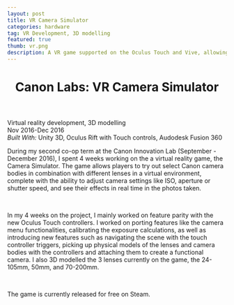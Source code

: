 ```yaml
---
layout: post
title: VR Camera Simulator
categories: hardware
tag: VR Development, 3D modelling
featured: true
thumb: vr.png
description: A VR game supported on the Oculus Touch and Vive, allowing users to interact and use virtual Canon cameras and lenses.
---
```


<div class="description">
    <header class="post-header">
    <h1 class="post-title" itemprop="name headline">Canon Labs: VR Camera Simulator</h1>
  </header>
    <div class="details">
        Virtual reality development, 3D modelling 
        <br>
        Nov 2016-Dec 2016
        <br>
        <i>Built With:</i> Unity 3D, Oculus Rift with Touch controls, Audodesk Fusion 360 
        <br>
    </div>
<p>During my second co-op term at the Canon Innovation Lab (September - December 2016), I spent 4 weeks working on the a virtual reality game, the Camera Simulator. The game allows players to try out select Canon camera bodies in combination with different lenses in a virtual environment, complete with the ability to adjust camera settings like ISO, aperture or shutter speed, and see their effects in real time in the photos taken. </p>
<br>
<p>In my 4 weeks on the project, I mainly worked on feature parity with the new Oculus Touch controllers. I worked on porting features like the camera menu functionalities, calibrating the exposure calculations, as well as introducing new features such as navigating the scene with the touch controller triggers, picking up physical models of the lenses and camera bodies with the controllers and attaching them to create a functional camera. I also 3D modelled the 3 lenses currently on the game, the 24-105mm, 50mm, and 70-200mm.</p>
<br>
<!--<p>We envision this game to be used in both retail and personal applications. For example, a user might be interested in trying out a certain camera before they purchase, but the electronics store near them don't have the specific model in stock. They can try out the simulator in store and gain access to a multitude of different camera equipment virtually before committing to purchase. The game can also be used for photography education, because players can experiment with camera settings and see a realistic simulation of their effects, which will educate them on properly exposing shots of their environment.</p>
<br>-->
<p>The game is currently released for free on Steam.</p> 
<br>




</div>
<div class="images">
</div>
